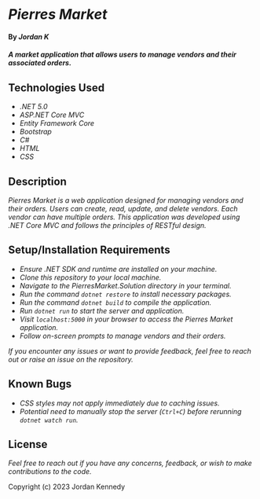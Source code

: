 # _Pierres Market_

#### By _**Jordan K**_

#### _A market application that allows users to manage vendors and their associated orders._

## Technologies Used

* _.NET 5.0_
* _ASP.NET Core MVC_
* _Entity Framework Core_
* _Bootstrap_
* _C#_
* _HTML_
* _CSS_

## Description

_Pierres Market is a web application designed for managing vendors and their orders. Users can create, read, update, and delete vendors. Each vendor can have multiple orders. This application was developed using .NET Core MVC and follows the principles of RESTful design._

## Setup/Installation Requirements

* _Ensure .NET SDK and runtime are installed on your machine._
* _Clone this repository to your local machine._
* _Navigate to the PierresMarket.Solution directory in your terminal._
* _Run the command `dotnet restore` to install necessary packages._
* _Run the command `dotnet build` to compile the application._
* _Run `dotnet run` to start the server and application._
* _Visit `localhost:5000` in your browser to access the Pierres Market application._
* _Follow on-screen prompts to manage vendors and their orders._

_If you encounter any issues or want to provide feedback, feel free to reach out or raise an issue on the repository._

## Known Bugs

* _CSS styles may not apply immediately due to caching issues._
* _Potential need to manually stop the server (`Ctrl+C`) before rerunning `dotnet watch run`._

## License

_Feel free to reach out if you have any concerns, feedback, or wish to make contributions to the code._

Copyright (c) 2023 Jordan Kennedy